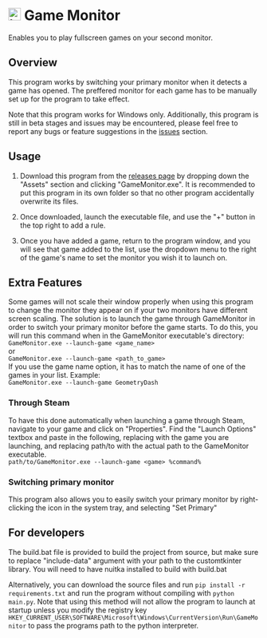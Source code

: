 # <img src="icon.ico" alt="icon" width="25"> Game Monitor 

Enables you to play fullscreen games on your second monitor.

## Overview
This program works by switching your primary monitor when it detects a game has opened. The preffered monitor for each game has to be manually set up for the program to take effect. 

Note that this program works for Windows only. Additionally, this program is still in beta stages and issues may be encountered, please feel free to report any bugs or feature suggestions in the [issues](https://www.github.com/supercam19/GameMonitor/issues) section.

## Usage
1. Download this program from the [releases page](https://www.github.com/supercam19/GameMonitor/releases/latest) by dropping down the "Assets" section and clicking "GameMonitor.exe". It is recommended to put this program in its own folder so that no other program accidentally overwrite its files.

2. Once downloaded, launch the executable file, and use the "+" button in the top right to add a rule.

3. Once you have added a game, return to the program window, and you will see that game added to the list, use the dropdown menu to the right of the game's name to set the monitor you wish it to launch on.

## Extra Features
Some games will not scale their window properly when using this program to change the monitor they appear on if your two monitors have different screen scaling. The solution is to launch the game through GameMonitor in order to switch your primary monitor before the game starts. To do this, you will run this command when in the GameMonitor executable's directory:<br>
`GameMonitor.exe --launch-game <game_name>`<br>
or<br>
`GameMonitor.exe --launch-game <path_to_game>` <br>
If you use the game name option, it has to match the name of one of the games in your list. Example: <br>
`GameMonitor.exe --launch-game GeometryDash`

### Through Steam
To have this done automatically when launching a game through Steam, navigate to your game and click on "Properties". Find the "Launch Options" textbox and paste in the following, replacing <game> with the game you are launching, and replacing path/to with the actual path to the GameMonitor executable.<br>
`path/to/GameMonitor.exe --launch-game <game> %command%`

### Switching primary monitor
This program also allows you to easily switch your primary monitor by right-clicking the icon in the system tray, and selecting "Set Primary"

## For developers
The build.bat file is provided to build the project from source, but make sure to replace "include-data" argument with your path to the customtkinter library. You will need to have nuitka installed to build with build.bat

Alternatively, you can download the source files and run `pip install -r requirements.txt` and run the program without compiling with `python main.py`. Note that using this method will not allow the program to launch at startup unless you modify the registry key `HKEY_CURRENT_USER\SOFTWARE\Microsoft\Windows\CurrentVersion\Run\GameMonitor` to pass the programs path to the python interpreter.

